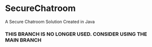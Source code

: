 # SecureChatroom
A Secure Chatroom Solution Created in Java

### THIS BRANCH IS NO LONGER USED. CONSIDER USING THE MAIN BRANCH
